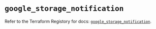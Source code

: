 # `google_storage_notification`

Refer to the Terraform Registory for docs: [`google_storage_notification`](https://registry.terraform.io/providers/hashicorp/google/5.21.0/docs/resources/storage_notification).
